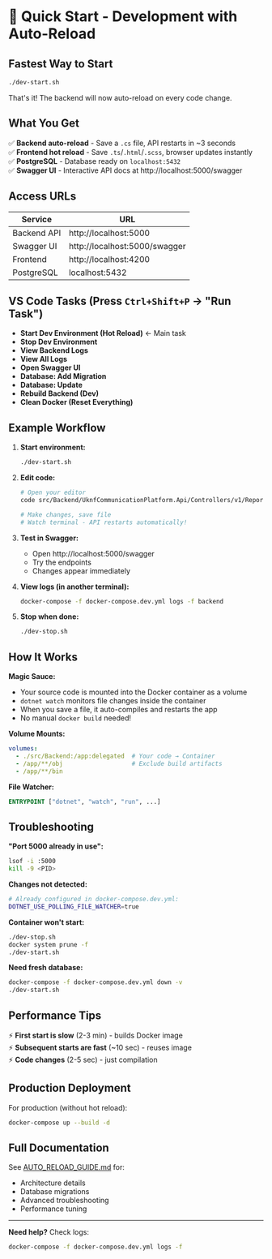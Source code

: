 # 🚀 Quick Start - Development with Auto-Reload

## Fastest Way to Start

```bash
./dev-start.sh
```

That's it! The backend will now auto-reload on every code change.

## What You Get

✅ **Backend auto-reload** - Save a `.cs` file, API restarts in ~3 seconds  
✅ **Frontend hot reload** - Save `.ts`/`.html`/`.scss`, browser updates instantly  
✅ **PostgreSQL** - Database ready on `localhost:5432`  
✅ **Swagger UI** - Interactive API docs at http://localhost:5000/swagger  

## Access URLs

| Service | URL |
|---------|-----|
| Backend API | http://localhost:5000 |
| Swagger UI | http://localhost:5000/swagger |
| Frontend | http://localhost:4200 |
| PostgreSQL | localhost:5432 |

## VS Code Tasks (Press `Ctrl+Shift+P` → "Run Task")

- **Start Dev Environment (Hot Reload)** ← Main task
- **Stop Dev Environment**
- **View Backend Logs**
- **View All Logs**
- **Open Swagger UI**
- **Database: Add Migration**
- **Database: Update**
- **Rebuild Backend (Dev)**
- **Clean Docker (Reset Everything)**

## Example Workflow

1. **Start environment:**
   ```bash
   ./dev-start.sh
   ```

2. **Edit code:**
   ```bash
   # Open your editor
   code src/Backend/UknfCommunicationPlatform.Api/Controllers/v1/ReportsController.cs
   
   # Make changes, save file
   # Watch terminal - API restarts automatically!
   ```

3. **Test in Swagger:**
   - Open http://localhost:5000/swagger
   - Try the endpoints
   - Changes appear immediately

4. **View logs (in another terminal):**
   ```bash
   docker-compose -f docker-compose.dev.yml logs -f backend
   ```

5. **Stop when done:**
   ```bash
   ./dev-stop.sh
   ```

## How It Works

**Magic Sauce:**
- Your source code is mounted into the Docker container as a volume
- `dotnet watch` monitors file changes inside the container
- When you save a file, it auto-compiles and restarts the app
- No manual `docker build` needed!

**Volume Mounts:**
```yaml
volumes:
  - ./src/Backend:/app:delegated  # Your code → Container
  - /app/**/obj                   # Exclude build artifacts
  - /app/**/bin
```

**File Watcher:**
```dockerfile
ENTRYPOINT ["dotnet", "watch", "run", ...]
```

## Troubleshooting

**"Port 5000 already in use":**
```bash
lsof -i :5000
kill -9 <PID>
```

**Changes not detected:**
```bash
# Already configured in docker-compose.dev.yml:
DOTNET_USE_POLLING_FILE_WATCHER=true
```

**Container won't start:**
```bash
./dev-stop.sh
docker system prune -f
./dev-start.sh
```

**Need fresh database:**
```bash
docker-compose -f docker-compose.dev.yml down -v
./dev-start.sh
```

## Performance Tips

⚡ **First start is slow** (2-3 min) - builds Docker image  
⚡ **Subsequent starts are fast** (~10 sec) - reuses image  
⚡ **Code changes** (2-5 sec) - just compilation  

## Production Deployment

For production (without hot reload):
```bash
docker-compose up --build -d
```

## Full Documentation

See [AUTO_RELOAD_GUIDE.md](.documentation/AUTO_RELOAD_GUIDE.md) for:
- Architecture details
- Database migrations
- Advanced troubleshooting
- Performance tuning

---

**Need help?** Check logs:
```bash
docker-compose -f docker-compose.dev.yml logs -f
```
